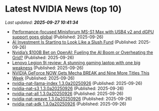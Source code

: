 # Latest NVIDIA News (top 10)
_Last updated: **2025-09-27 10:41:34**_

- [Performance-focused Minisforum MS-S1 Max with USB4 v2 and dGPU support goes global](https://www.notebookcheck.net/Performance-focused-Minisforum-MS-S1-Max-with-USB4-v2-and-dGPU-support-goes-global.1125037.0.html) (Published: 2025-09-26)
- [AI Investment Is Starting to Look Like a Slush Fund](http://nymag.com/intelligencer/article/ai-investment-is-starting-to-look-like-a-slush-fund.html) (Published: 2025-09-26)
- [Nvidia’s $100B Bet on OpenAI: Fueling the AI Boom or Overheating the Grid?](https://techreport.com/news/nvidia-100b-openai-deal-ai-risks/) (Published: 2025-09-26)
- [Lenovo Legion 9i review: A stunning gaming laptop with one big weakness](https://www.pcworld.com/article/2917768/lenovo-legion-9i-review-2.html) (Published: 2025-09-26)
- [NVIDIA GeForce NOW Gets Mecha BREAK and Nine More Titles This Week](https://www.madshrimps.be/news/nvidia-geforce-now-gets-mecha-break-and-nine-more-titles-this-week/) (Published: 2025-09-26)
- [nvidia-nat-llama-index 1.3.0a20250926](https://pypi.org/project/nvidia-nat-llama-index/1.3.0a20250926/) (Published: 2025-09-26)
- [nvidia-nat-s3 1.3.0a20250926](https://pypi.org/project/nvidia-nat-s3/1.3.0a20250926/) (Published: 2025-09-26)
- [nvidia-nat-all 1.3.0a20250926](https://pypi.org/project/nvidia-nat-all/1.3.0a20250926/) (Published: 2025-09-26)
- [nvidia-nat-weave 1.3.0a20250926](https://pypi.org/project/nvidia-nat-weave/1.3.0a20250926/) (Published: 2025-09-26)
- [nvidia-nat-adk 1.3.0a20250926](https://pypi.org/project/nvidia-nat-adk/1.3.0a20250926/) (Published: 2025-09-26)
